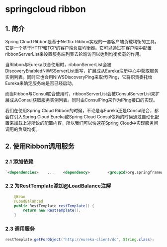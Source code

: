 # springcloud ribbon

## 1. 简介

Spring Cloud Ribbon是基于Netflix Ribbon实现的一套客户端负载均衡的工具。它是一个基于HTTP和TCP的客户端负载均衡器。它可以通过在客户端中配置ribbonServerList来设置服务端列表去轮询访问以达到均衡负载的作用。

当Ribbon与Eureka联合使用时，ribbonServerList会被DiscoveryEnabledNIWSServerList重写，扩展成从Eureka注册中心中获取服务实例列表。同时它也会用NIWSDiscoveryPing来取代IPing，它将职责委托给Eureka来确定服务端是否已经启动。

而当Ribbon与Consul联合使用时，ribbonServerList会被ConsulServerList来扩展成从Consul获取服务实例列表。同时由ConsulPing来作为IPing接口的实现。

我们在使用Spring Cloud Ribbon的时候，不论是与Eureka还是Consul结合，都会在引入Spring Cloud Eureka或Spring Cloud Consul依赖的时候通过自动化配置来加载上述所说的配置内容，所以我们可以快速在Spring Cloud中实现服务间调用的负载均衡。



## 2. 使用Ribbon调用服务

### 2.1 添加依赖

```xml
`<dependencies>    ...    <dependency>        <groupId>org.springframework.cloud</groupId>        <artifactId>spring-cloud-starter-ribbon</artifactId>    </dependency></dependencies>`
```



### 2.2 为RestTemplate添加@LoadBalance注解



```java
	@Bean
	@LoadBalanced
	public RestTemplate restTemplate() {
		return new RestTemplate();
	}

```



### 2.3 调用服务



```java
restTemplate.getForObject("http://eureka-client/dc", String.class);
```




